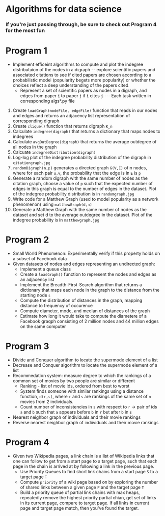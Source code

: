 # Algorithms for data science

### If you're just passing through, be sure to check out Program 4 for the most fun

# Program 1
- Implement efficeint algorithms to compute and plot the indegree distributuion of the nodes in a digraph -- explore scientific papers and associated citations to see if cited papers are chosen according to a probabilistic model (popularity begets more popularity) or whether the choices reflect a deep understanding of the papers cited. 
  - Represent a set of scientific papers as nodes in a digraph, and edges from paper `i` to paper `j` if `i` cites `j`
--- Each task written in corresponding algs*.py file
1) Create `loadGraph(nodeFile, edgeFile)` function that reads in our nodes and edges and returns an adjacency list representation of corresponding digraph
2) Create `clique()` function that returns digraph `K_n`
3) Calculate `indegree(digraph)` that returns a dictionary that maps nodes to indegrees
4) Calculate `avgOutDegree(digraph)` that returns the average outdegree of all nodes in the graph
5) Calcuate `indegreeDistribution(digraph)`
6) Log-log plot of the indegree probability distribution of the digraph in `citationgraph.jpg`
7) `randomDigraph(n,p)` generates a directed graph `G(V,E)` of n nodes, where for each pair `u,v`, the probability that the edge is in `E` is `p`
8) Generate a random digraph with the same number of nodes as the citation graph, choose a value of `p` such that the expected number of edges in this graph is equal to the number of edges in the dataset. Plot of the indegree probability distribution is in `randomgraph.jpg`
9) Write code for a Matthew Graph (used to model popularity as a network phenomenon) using `matthewGraph(d,n)`
10) Generate a Matthew Graph with the same number of nodes as the dataset and set d to the average outdegree in the dataset. Plot of the indegree probability is in `matthewgraph.jpg`


# Program 2
- Small World Phenomenon: Experimentally verify if this property holds on a subset of Facebook data
- Given datasets of nodes and edges representing an undirected graph:
  - Implement a queue class
  - Create a `loadGraph()` function to represent the nodes and edges as an adjacency list
  - Implement the Breadth-First-Search algorithm that returns a dictionary that maps each node in the graph to the distance from the starting node `s`
  - Compute the distribution of distances in the graph, mapping distance to frequency of occurence
  - Compute diameter, mode, and median of distances of the graph
  - Estimate how long it would take to compute the diametere of a Facebook graqph consisting of 2 million nodes and 44 million edges on the same computer

# Program 3
- Divide and Conquer algorithm to locate the supermode element of a list
- Decrease and Conquer algorithm to locate the supermode element of a list
- Recommedation system: measure degree to which the rankings of a common set of movies by two people are similar or different
  - Ranking - list of movie ids, ordered from best to worst
  - System finds someone with similar rankings using a distance function, `d(r,s)`, where `r` and `s` are rankings of the same set of `n` movies from 2 individuals. 
  - Count number of inconsistencies in `s` with respect to `r` -> pair of ids `a` and `b` such that `a` appears before `b` in `r` but after `b` in `s`
 - Nearest neighbor graph of individuals and their movie rankings
 - Reverse nearest neighbor graph of indiividuals and their movie rankings

# Program 4
- Given two Wikipedia pages, a link chain is a list of Wikipedia links that one can follow to get from a start page to a target page, such that each page in the chain is arrived at by following a link in the previous page. 
  - Use Priority Queues to find short link chains from a start page `S` to a target page `T`
  - Compute `priority` of a wiki page based on by exploring the number of shared links between a given page `P` and the target page `T` 
  - Build a priority queue of partial link chains with max heaps, repeatedly remove the highest priority partial chian, get set of links in its current page, compare to target page. If all links in current page and target page match, then you've found the target.
